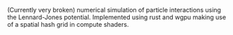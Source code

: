 (Currently very broken) numerical simulation of particle interactions using the Lennard-Jones potential.
Implemented using rust and wgpu making use of a spatial hash grid in compute shaders.
